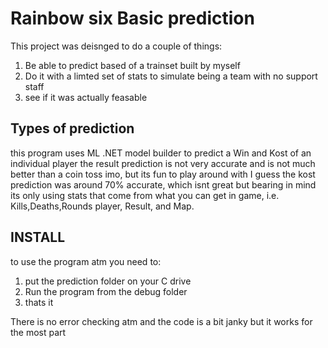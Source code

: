 # Rainbow six Basic prediction
This project was deisnged to do a couple of things:
  1. Be able to predict based of a trainset built by myself
  2. Do it with a limted set of stats to simulate being a team with no support staff
  3. see if it was actually feasable
  
## Types of prediction
this program uses ML .NET model builder to predict a Win and Kost of an individual player
the result prediction is not very accurate and is not much better than a coin toss imo, but its fun to play around with I guess
the kost prediction was around 70% accurate, which isnt great but bearing in mind its only using stats that come from what you can get in game, i.e. Kills,Deaths,Rounds player, Result, and Map.

## INSTALL
to use the program atm you need to:
1. put the prediction folder on your C drive
2. Run the program from the debug folder 
3. thats it


There is no error checking atm and the code is a bit janky but it works for the most part 
